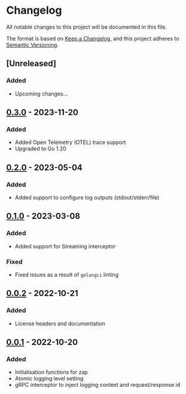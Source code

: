 # Changelog

All notable changes to this project will be documented in this file.

The format is based on [Keep a Changelog](https://keepachangelog.com/en/1.0.0/),
and this project adheres to [Semantic Versioning](https://semver.org/spec/v2.0.0.html).

## [Unreleased]
### Added
- Upcoming changes...

## [0.3.0] - 2023-11-20
### Added
- Added Open Telemetry (OTEL) trace support
- Upgraded to Go 1.20

## [0.2.0] - 2023-05-04
### Added
- Added support to configure log outputs (stdout/stderr/file)

## [0.1.0] - 2023-03-08
### Added
- Added support for Streaming interceptor
### Fixed
- Fixed issues as a result of `golangci` linting

## [0.0.2] - 2022-10-21
### Added
- License headers and documentation

## [0.0.1] - 2022-10-20
### Added
- Initialisation functions for zap
- Atomic logging level setting
- gRPC interceptor to inject logging context and request/response id

[0.0.1]: https://github.com/scanoss/zap-logging-helper/compare/v0.0.0...v0.0.1
[0.0.2]: https://github.com/scanoss/zap-logging-helper/compare/v0.0.1...v0.0.2
[0.1.0]: https://github.com/scanoss/zap-logging-helper/compare/v0.0.2...v0.1.0
[0.2.0]: https://github.com/scanoss/zap-logging-helper/compare/v0.1.0...v0.2.0
[0.3.0]: https://github.com/scanoss/zap-logging-helper/compare/v0.2.0...v0.3.0
